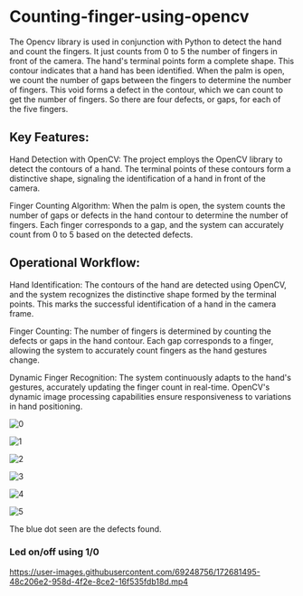 # Counting-finger-using-opencv
The Opencv library is used in conjunction with Python to detect the hand and count the fingers.
It just counts from 0 to 5 the number of fingers in front of the camera.
The hand's terminal points form a complete shape.
This contour indicates that a hand has been identified.
When the palm is open, we count the number of gaps between the fingers to determine the number of fingers.
This void forms a defect in the contour, which we can count to get the number of fingers.
So there are four defects, or gaps, for each of the five fingers.

## Key Features:

Hand Detection with OpenCV: The project employs the OpenCV library to detect the contours of a hand. The terminal points of these contours form a distinctive shape, signaling the identification of a hand in front of the camera.

Finger Counting Algorithm: When the palm is open, the system counts the number of gaps or defects in the hand contour to determine the number of fingers. Each finger corresponds to a gap, and the system can accurately count from 0 to 5 based on the detected defects.

## Operational Workflow:

Hand Identification: The contours of the hand are detected using OpenCV, and the system recognizes the distinctive shape formed by the terminal points. This marks the successful identification of a hand in the camera frame.

Finger Counting: The number of fingers is determined by counting the defects or gaps in the hand contour. Each gap corresponds to a finger, allowing the system to accurately count fingers as the hand gestures change.

Dynamic Finger Recognition: The system continuously adapts to the hand's gestures, accurately updating the finger count in real-time. OpenCV's dynamic image processing capabilities ensure responsiveness to variations in hand positioning.

![0](https://user-images.githubusercontent.com/69248756/172680548-f62590e2-c9a1-4358-8efb-64549376b5a3.PNG)


![1](https://user-images.githubusercontent.com/69248756/172680576-95bcf1ec-f3e4-48e1-9940-6340a0172e33.PNG)


![2](https://user-images.githubusercontent.com/69248756/172680582-08a137df-cd38-47dc-882b-aa6169868b70.PNG)


![3](https://user-images.githubusercontent.com/69248756/172680591-cd42df42-e614-42b3-911e-2655249b3315.PNG)


![4](https://user-images.githubusercontent.com/69248756/172680602-8e19184d-a808-47a8-98a6-0a7529157db4.PNG)


![5](https://user-images.githubusercontent.com/69248756/172680631-93866312-af42-4058-9e65-79261d3f9a2a.PNG)


The blue dot seen are the defects found.


### Led on/off using 1/0



https://user-images.githubusercontent.com/69248756/172681495-48c206e2-958d-4f2e-8ce2-16f535fdb18d.mp4

